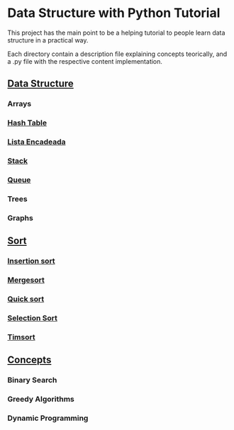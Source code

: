 # Data Structure with Python Tutorial

This project has the main point to be a helping tutorial to people learn data structure in a practical way.

Each directory contain a description file explaining concepts teorically, and a .py file with the respective content implementation.

## [Data Structure](https://github.com/italoribeiroc/tutorial-estrutura-de-dados-python/tree/main/Estrutura_de_Dados)

### Arrays

### [Hash Table](https://github.com/italoribeiroc/tutorial-estrutura-de-dados-python/tree/main/Estrutura_de_Dados/hashTable)

### [Lista Encadeada](https://github.com/italoribeiroc/tutorial-estrutura-de-dados-python/tree/main/Estrutura_de_Dados/listaEncadeada)

### [Stack](https://github.com/italoribeiroc/tutorial-estrutura-de-dados-python/tree/main/Estrutura_de_Dados/pilha)

### [Queue](https://github.com/italoribeiroc/tutorial-estrutura-de-dados-python/tree/main/Estrutura_de_Dados/fila)

### Trees

### Graphs

## [Sort](https://github.com/italoribeiroc/tutorial-estrutura-de-dados-python/tree/main/Ordenacao)

### [Insertion sort](https://github.com/italoribeiroc/tutorial-estrutura-de-dados-python/tree/main/Ordenacao/isertionSort)

### [Mergesort](https://github.com/italoribeiroc/tutorial-estrutura-de-dados-python/tree/main/Ordenacao/mergeSort)

### [Quick sort](https://github.com/italoribeiroc/tutorial-estrutura-de-dados-python/tree/main/Ordenacao/quickSort)

### [Selection Sort](https://github.com/italoribeiroc/tutorial-estrutura-de-dados-python/tree/main/Ordenacao/selectionSort)

### [Timsort](https://github.com/italoribeiroc/tutorial-estrutura-de-dados-python/tree/main/Ordenacao/timSort)

## [Concepts](https://github.com/italoribeiroc/tutorial-estrutura-de-dados-python/tree/main/Conceitos)

### Binary Search

### Greedy Algorithms

### Dynamic Programming
